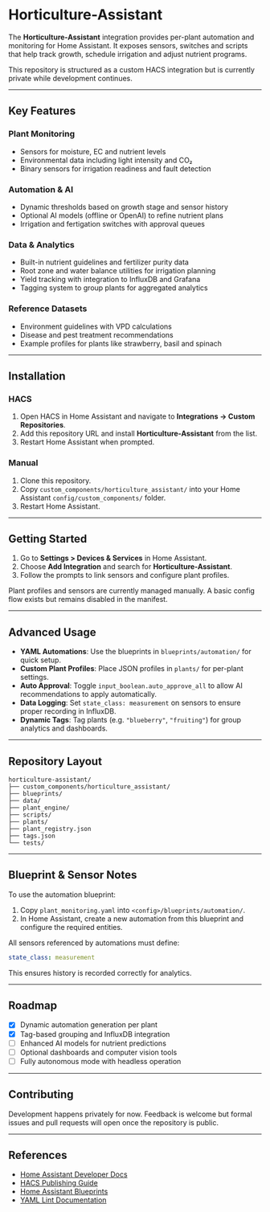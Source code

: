 # Horticulture-Assistant

The **Horticulture-Assistant** integration provides per-plant automation and monitoring for Home Assistant. It exposes sensors, switches and scripts that help track growth, schedule irrigation and adjust nutrient programs.

This repository is structured as a custom HACS integration but is currently private while development continues.

---

## Key Features

### Plant Monitoring
- Sensors for moisture, EC and nutrient levels
- Environmental data including light intensity and CO₂
- Binary sensors for irrigation readiness and fault detection

### Automation & AI
- Dynamic thresholds based on growth stage and sensor history
- Optional AI models (offline or OpenAI) to refine nutrient plans
- Irrigation and fertigation switches with approval queues

### Data & Analytics
- Built-in nutrient guidelines and fertilizer purity data
- Root zone and water balance utilities for irrigation planning
- Yield tracking with integration to InfluxDB and Grafana
- Tagging system to group plants for aggregated analytics

### Reference Datasets
- Environment guidelines with VPD calculations
- Disease and pest treatment recommendations
- Example profiles for plants like strawberry, basil and spinach

---

## Installation

### HACS
1. Open HACS in Home Assistant and navigate to **Integrations → Custom Repositories**.
2. Add this repository URL and install **Horticulture-Assistant** from the list.
3. Restart Home Assistant when prompted.

### Manual
1. Clone this repository.
2. Copy `custom_components/horticulture_assistant/` into your Home Assistant `config/custom_components/` folder.
3. Restart Home Assistant.

---

## Getting Started

1. Go to **Settings > Devices & Services** in Home Assistant.
2. Choose **Add Integration** and search for **Horticulture-Assistant**.
3. Follow the prompts to link sensors and configure plant profiles.

Plant profiles and sensors are currently managed manually. A basic config flow exists but remains disabled in the manifest.

---

## Advanced Usage

- **YAML Automations**: Use the blueprints in `blueprints/automation/` for quick setup.
- **Custom Plant Profiles**: Place JSON profiles in `plants/` for per-plant settings.
- **Auto Approval**: Toggle `input_boolean.auto_approve_all` to allow AI recommendations to apply automatically.
- **Data Logging**: Set `state_class: measurement` on sensors to ensure proper recording in InfluxDB.
- **Dynamic Tags**: Tag plants (e.g. `"blueberry"`, `"fruiting"`) for group analytics and dashboards.

---

## Repository Layout

```text
horticulture-assistant/
├── custom_components/horticulture_assistant/
├── blueprints/
├── data/
├── plant_engine/
├── scripts/
├── plants/
├── plant_registry.json
├── tags.json
└── tests/
```

---

## Blueprint & Sensor Notes

To use the automation blueprint:
1. Copy `plant_monitoring.yaml` into `<config>/blueprints/automation/`.
2. In Home Assistant, create a new automation from this blueprint and configure the required entities.

All sensors referenced by automations must define:

```yaml
state_class: measurement
```

This ensures history is recorded correctly for analytics.

---

## Roadmap

- [x] Dynamic automation generation per plant
- [x] Tag-based grouping and InfluxDB integration
- [ ] Enhanced AI models for nutrient predictions
- [ ] Optional dashboards and computer vision tools
- [ ] Fully autonomous mode with headless operation

---

## Contributing

Development happens privately for now. Feedback is welcome but formal issues and pull requests will open once the repository is public.

---

## References

- [Home Assistant Developer Docs](https://developers.home-assistant.io/)
- [HACS Publishing Guide](https://hacs.xyz/docs/publish/start)
- [Home Assistant Blueprints](https://www.home-assistant.io/docs/automation/using-blueprints/)
- [YAML Lint Documentation](https://yamllint.readthedocs.io/)


